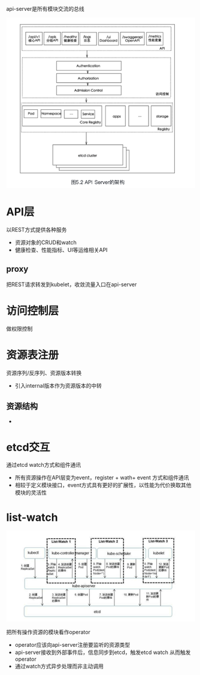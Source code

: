 api-server是所有模块交流的总线

![](./img/1.png)

# API层
以REST方式提供各种服务

- 资源对象的CRUD和watch
- 健康检查、性能指标、UI等运维相关API

## proxy
把REST请求转发到kubelet，收敛流量入口在api-server

# 访问控制层
做权限控制

# 资源表注册
资源序列/反序列、资源版本转换

- 引入internal版本作为资源版本的中转

## 资源结构
- 

# etcd交互
通过etcd watch方式和组件通讯

- 所有资源操作在API层变为event，register + wath+ event 方式和组件通讯
- 相较于定义模块接口，event方式具有更好的扩展性，以性能为代价换取其他模块的灵活性

# list-watch
![](./img/2.png)

把所有操作资源的模块看作operator
- operator应该向api-server注册要监听的资源类型
- api-server接收到外部事件后，信息同步到etcd，触发etcd watch 从而触发 operator
- 通过watch方式异步处理而非主动调用

